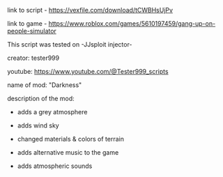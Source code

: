 link to script - https://vexfile.com/download/tCWBHsUjPv

link to game - https://www.roblox.com/games/5610197459/gang-up-on-people-simulator


This script was tested on -JJsploit injector-

creator: tester999

youtube: https://www.youtube.com/@Tester999_scripts

name of mod: "Darkness"

description of the mod: 

- adds a grey atmosphere
  
- adds wind sky
  
- changed materials & colors of terrain
  
- adds alternative music to the game
  
- adds atmospheric sounds
